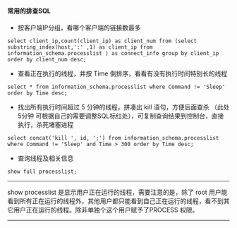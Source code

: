 #### 常用的排查SQL

* 按客户端IP分组，看哪个客户端的链接数最多
```
select client_ip,count(client_ip) as client_num from (select substring_index(host,':' ,1) as client_ip from information_schema.processlist ) as connect_info group by client_ip order by client_num desc;
```
* 查看正在执行的线程，并按 Time 倒排序，看看有没有执行时间特别长的线程
```
select * from information_schema.processlist where Command != 'Sleep' order by Time desc;
```
* 找出所有执行时间超过 5 分钟的线程，拼凑出 kill 语句，方便后面查杀 （此处 5分钟 可根据自己的需要调整SQL标红处），可复制查询结果到控制台，直接执行，杀死堵塞进程
```
select concat('kill ', id, ';') from information_schema.processlist where Command != 'Sleep' and Time > 300 order by Time desc;
```
* 查询线程及相关信息
```
show full processlist;
```

***
show processlist 是显示用户正在运行的线程，需要注意的是，除了 root 用户能看到所有正在运行的线程外，其他用户都只能看到自己正在运行的线程，看不到其它用户正在运行的线程。除非单独个这个用户赋予了PROCESS 权限。

***